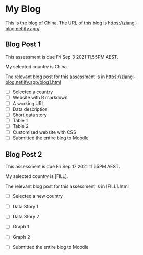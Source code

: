# My Blog


This is the blog of China.
The URL of this blog is https://ziangl-blog.netlify.app/

## Blog Post 1

This assessment is due Fri Sep 3 2021 11.55PM AEST.

My selected country is China.

The relevant blog post for this assessment is in https://ziangl-blog.netlify.app/blog1.html

- [ ] Selected a country
- [ ] Website with R markdown 
- [ ] A working URL
- [ ] Data description
- [ ] Short data story
- [ ] Table 1
- [ ] Table 2
- [ ] Customised website with CSS
- [ ] Submitted the entire blog to Moodle

## Blog Post 2

This assessment is due Fri Sep 17 2021 11.55PM AEST.

My selected country is [FILL].

The relevant blog post for this assessment is in [FILL].html

- [ ] Selected a new country
- [ ] Data Story 1
- [ ] Data Story 2
- [ ] Graph 1
- [ ] Graph 2
- [ ] Submitted the entire blog to Moodle

